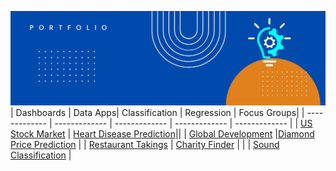 ![alt text](https://github.com/get-heard/get-heard/blob/main/Banner.jpg?raw=true)
| Dashboards | Data Apps| Classification | Regression | Focus Groups|
| ------------- | ------------- | ------------- | ------------- | ------------- |
| [US Stock Market](https://getheard.quarto.pub/spy)  | [Heart Disease Prediction](https://hearts.streamlit.app)|| 
| [Global Development](https://getheard.quarto.pub/gapminder)  |[Diamond Price Prediction](https://diamondz.streamlit.app) |
| [Restaurant Takings](https://getheard.quarto.pub/tips)  | [Charity Finder](https://charities.streamlit.app)  |
| | [Sound Classification](https://sounds.streamlit.app) | 
